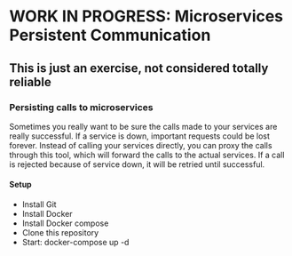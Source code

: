 # WORK IN PROGRESS: Microservices Persistent Communication

## This is just an exercise, not considered totally reliable

### Persisting calls to microservices ###

Sometimes you really want to be sure the calls made to your services are really successful. If a service is down, important requests could be lost forever.
Instead of calling your services directly, you can proxy the calls through this tool, which will forward the calls to the actual services.
If a call is rejected because of service down, it will be retried until successful.

#### Setup

* Install Git
* Install Docker
* Install Docker compose
* Clone this repository
* Start: docker-compose up -d
